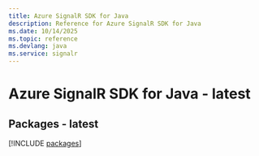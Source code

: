 ```yaml
---
title: Azure SignalR SDK for Java
description: Reference for Azure SignalR SDK for Java
ms.date: 10/14/2025
ms.topic: reference
ms.devlang: java
ms.service: signalr
---
```

# Azure SignalR SDK for Java - latest
## Packages - latest
[!INCLUDE [packages](signalr-index.md)]